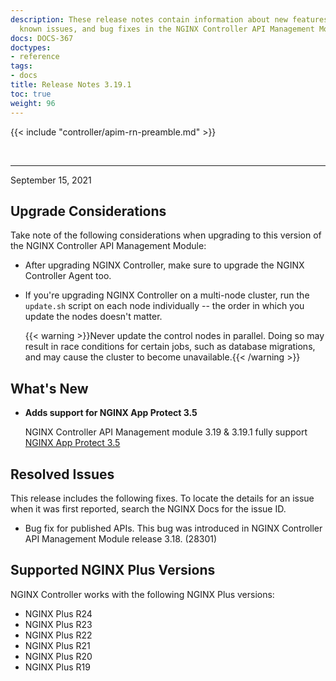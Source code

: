 ```yaml
---
description: These release notes contain information about new features, improvements,
  known issues, and bug fixes in the NGINX Controller API Management Module.
docs: DOCS-367
doctypes:
- reference
tags:
- docs
title: Release Notes 3.19.1
toc: true
weight: 96
---
```


{{< include "controller/apim-rn-preamble.md" >}}

&nbsp;

---

September 15, 2021

## Upgrade Considerations

Take note of the following considerations when upgrading to this version of the NGINX Controller API Management Module:

- After upgrading NGINX Controller, make sure to upgrade the NGINX Controller Agent too.

- If you're upgrading NGINX Controller on a multi-node cluster, run the `update.sh` script on each node individually -- the order in which you update the nodes doesn't matter.

  {{< warning >}}Never update the control nodes in parallel. Doing so may result in race conditions for certain jobs, such as database migrations, and may cause the cluster to become unavailable.{{< /warning >}}

## What's New

- **Adds support for NGINX App Protect 3.5**

  NGINX Controller API Management module 3.19 & 3.19.1 fully support [NGINX App Protect 3.5](https://docs.nginx.com/nginx-app-protect/releases/#release-35)

## Resolved Issues

This release includes the following fixes. To locate the details for an issue when it was first reported, search the NGINX Docs for the issue ID.

- Bug fix for published APIs. This bug was introduced in NGINX Controller API Management Module release 3.18. (28301)

## Supported NGINX Plus Versions

NGINX Controller works with the following NGINX Plus versions:

- NGINX Plus R24
- NGINX Plus R23
- NGINX Plus R22
- NGINX Plus R21
- NGINX Plus R20
- NGINX Plus R19
